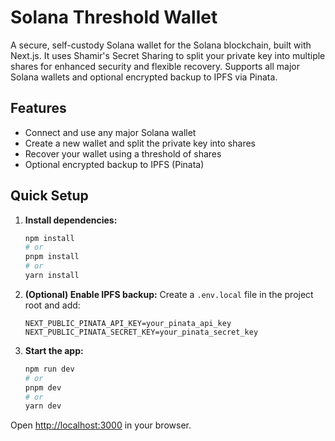 # Solana Threshold Wallet

A secure, self-custody Solana wallet for the Solana blockchain, built with Next.js. It uses Shamir's Secret Sharing to split your private key into multiple shares for enhanced security and flexible recovery. Supports all major Solana wallets and optional encrypted backup to IPFS via Pinata.

## Features
- Connect and use any major Solana wallet
- Create a new wallet and split the private key into shares
- Recover your wallet using a threshold of shares
- Optional encrypted backup to IPFS (Pinata)

## Quick Setup

1. **Install dependencies:**
   ```bash
   npm install
   # or
   pnpm install
   # or
   yarn install
   ```

2. **(Optional) Enable IPFS backup:**
   Create a `.env.local` file in the project root and add:
   ```
   NEXT_PUBLIC_PINATA_API_KEY=your_pinata_api_key
   NEXT_PUBLIC_PINATA_SECRET_KEY=your_pinata_secret_key
   ```

3. **Start the app:**
   ```bash
   npm run dev
   # or
   pnpm dev
   # or
   yarn dev
   ```

Open [http://localhost:3000](http://localhost:3000) in your browser. 